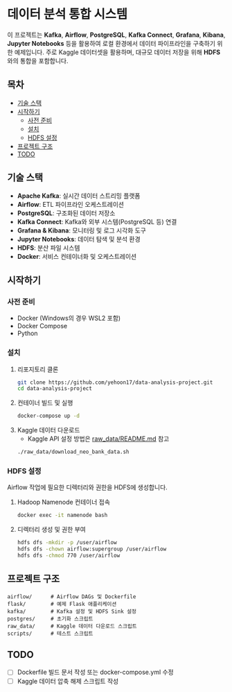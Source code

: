 # 데이터 분석 통합 시스템

이 프로젝트는 **Kafka**, **Airflow**, **PostgreSQL**, **Kafka Connect**, **Grafana**, **Kibana**, **Jupyter Notebooks** 등을 활용하여 로컬 환경에서 데이터 파이프라인을 구축하기 위한 예제입니다. 주로 Kaggle 데이터셋을 활용하며, 대규모 데이터 저장을 위해 **HDFS**와의 통합을 포함합니다.

## 목차
- [기술 스택](#기술-스택)
- [시작하기](#시작하기)
  - [사전 준비](#사전-준비)
  - [설치](#설치)
  - [HDFS 설정](#hdfs-설정)
- [프로젝트 구조](#프로젝트-구조)
- [TODO](#todo)

## 기술 스택
- **Apache Kafka**: 실시간 데이터 스트리밍 플랫폼
- **Airflow**: ETL 파이프라인 오케스트레이션
- **PostgreSQL**: 구조화된 데이터 저장소
- **Kafka Connect**: Kafka와 외부 시스템(PostgreSQL 등) 연결
- **Grafana & Kibana**: 모니터링 및 로그 시각화 도구
- **Jupyter Notebooks**: 데이터 탐색 및 분석 환경
- **HDFS**: 분산 파일 시스템
- **Docker**: 서비스 컨테이너화 및 오케스트레이션

## 시작하기
### 사전 준비
- Docker (Windows의 경우 WSL2 포함)
- Docker Compose
- Python

### 설치
1. 리포지토리 클론
   ```bash
   git clone https://github.com/yehoon17/data-analysis-project.git
   cd data-analysis-project
   ```
2. 컨테이너 빌드 및 실행
   ```bash
   docker-compose up -d
   ```
3. Kaggle 데이터 다운로드
   - Kaggle API 설정 방법은 [raw_data/README.md](raw_data/README.md) 참고
   ```bash
   ./raw_data/download_neo_bank_data.sh
   ```

### HDFS 설정
Airflow 작업에 필요한 디렉터리와 권한을 HDFS에 생성합니다.
1. Hadoop Namenode 컨테이너 접속
   ```bash
   docker exec -it namenode bash
   ```
2. 디렉터리 생성 및 권한 부여
   ```bash
   hdfs dfs -mkdir -p /user/airflow
   hdfs dfs -chown airflow:supergroup /user/airflow
   hdfs dfs -chmod 770 /user/airflow
   ```

## 프로젝트 구조
```text
airflow/      # Airflow DAGs 및 Dockerfile
flask/        # 예제 Flask 애플리케이션
kafka/        # Kafka 설정 및 HDFS Sink 설정
postgres/     # 초기화 스크립트
raw_data/     # Kaggle 데이터 다운로드 스크립트
scripts/      # 테스트 스크립트
```

## TODO
- [ ] Dockerfile 빌드 문서 작성 또는 docker-compose.yml 수정
- [ ] Kaggle 데이터 압축 해제 스크립트 작성
